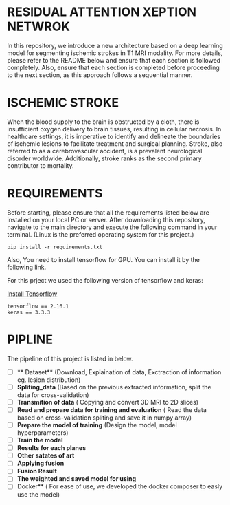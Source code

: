 # RESIDUAL ATTENTION XEPTION NETWROK
In this repository, we introduce a new architecture based on a deep learning model for segmenting ischemic strokes in T1 MRI modality.
 For more details, please refer to the README below and ensure that each section is followed completely. Also, ensure that each section is 
 completed before proceeding to the next section, as this approach follows a sequential manner.


# ISCHEMIC STROKE

When the blood supply to the brain is obstructed by a cloth, there is insufficient oxygen delivery to brain tissues, resulting in cellular necrosis. 
 In healthcare settings, it is imperative to identify and delineate the boundaries of ischemic lesions to facilitate treatment and surgical planning. 
 Stroke, also referred to as a cerebrovascular accident, is a prevalent neurological disorder worldwide. Additionally, stroke ranks as the second primary contributor to mortality. 

# REQUIREMENTS 

 Before starting, please ensure that all the requirements listed below are installed on your local PC or server.
 After downloading this repository, navigate to the main directory and execute the following command in your terminal. (Linux is the preferred operating system for this project.)


```
pip install -r requirements.txt

```
Also, You need to install tensorflow for GPU. You can install it by the following link.


For this prject we used the following version of tensorflow and keras:

[Install Tensorflow](https://www.tensorflow.org/install/pip)


```
tensorflow == 2.16.1
keras == 3.3.3 
```

# PIPLINE 

The pipeline of this project is listed in below.
 
- [ ] ** Dataset** (Download, Explaination of data, Exctraction of information eg. lesion distribution)
- [ ] **Spliting_data** (Based on the previous extracted information, split the data for cross-validation) 
- [ ] **Transmition of data** ( Copying and convert 3D MRI to 2D slices)
- [ ] **Read and prepare data for training and evaluation** ( Read the data based on cross-validation spliting and save it in numpy array)
- [ ] **Prepare the model of training** (Design the model, model hyperparameters)
- [ ] **Train the model** 
- [ ] **Results for each planes**
- [ ] **Other satates of art** 
- [ ] **Applying fusion** 
- [ ] **Fusion Result**
- [ ] **The weighted and saved model for using** 
- [ ] Docker** ( For ease of use, we developed the docker composer to easly use the model) 
